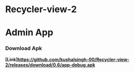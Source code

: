 # Recycler-view-2

# Admin App

### Download Apk
**[Link]https://github.com/kushalsingh-00/Recycler-view-2/releases/download/0.6/app-debug.apk**
